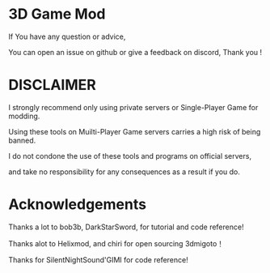 # 3D Game Mod 

If You have any question or advice, 

You can open an issue on github or give a feedback on discord, Thank you !


# DISCLAIMER
I strongly recommend only using private servers or Single-Player Game for modding. 

Using these tools on Muilti-Player Game servers carries a high risk of being banned. 

I do not condone the use of these tools and programs on official servers, 

and take no responsibility for any consequences as a result if you do.

# Acknowledgements
Thanks a lot to bob3b, DarkStarSword, for tutorial and code reference!

Thanks alot to Helixmod, and chiri for open sourcing 3dmigoto！

Thanks for SilentNightSound'GIMI for code reference!


